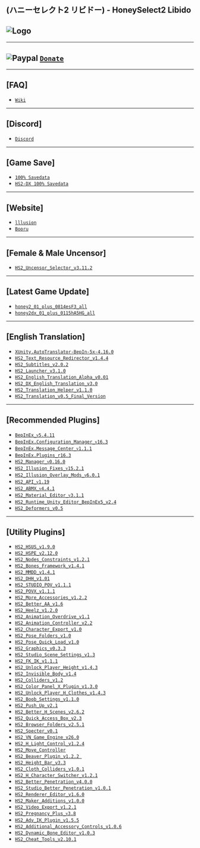 (ハニーセレクト2 リビドー) - HoneySelect2 Libido
--

![Logo](https://i.imgur.com/Lyu1pGr.png")
--

---
![Paypal](https://i.imgur.com/3V57ymK.png") [`Donate`](https://paypal.me/PastebinSupport?locale.x=en_US)
--

---
**[FAQ]** 
--
- [`Wiki`](https://wiki.anime-sharing.com/hgames/index.php?title=Honey_Select_2)

---
**[Discord]**
--
- [`Discord`](https://discord.gg/hevygx6)

---
**[Game Save]**
--
- [`100% Savedata`](http://www.mediafire.com/file/ouonh5aispp1nj2/HS2_-_100%2525_Save.rar/file)
- [`HS2-DX 100% Savedata`](https://cdn.discordapp.com/attachments/715932300382044170/790393726756192266/HS2-DX_100_Save.zip)

---
**[Website]**
--
- [`lllusion`](http://www.illusion.jp/preview/honey2/index.php?0306ghtr)
- [`Booru`](https://kenzato.uk/booru/)

---
**[Female & Male Uncensor]**
--
- [`HS2_Uncensor_Selector_v3.11.2`](https://www.patreon.com/posts/uncensorselector-50596398)

---
**[Latest Game Update]**
--
- [`honey2_01_plus_0814esF3_all`](https://ai-shoujo.com/download/update/HS2/official/honey2_01_plus_0814esF3_all.exe) 
- [`honey2dx_01_plus_0115hA5HG_all`](https://ai-shoujo.com/download/update/HS2DX/official/honey2dx_01_plus_0115hA5HG_all.exe) 

---
**[English Translation]**
--
- [`XUnity.AutoTranslator-BepIn-5x-4.16.0`](https://github.com/bbepis/XUnity.AutoTranslator/releases)
- [`HS2_Text_Resource_Redirector_v1.4.4`](https://github.com/IllusionMods/TranslationTools/releases/tag/r20)
- [`HS2_Subtitles_v2.0.2`](https://github.com/DeathWeasel1337/KK_Plugins/releases/tag/v182)
- [`HS2_Launcher_v3.1.0`](https://github.com/IllusionMods/IllusionLaunchers/releases)
- [`HS2_English_Translation_Alpha_v0.01`](http://www.mediafire.com/file/eb71lfw9pfgqtht/HS2_English_Translation_Alpha_v0.01.7z/file)
- [`HS2_DX_English_Translation_v3.0`](https://github.com/IllusionMods/HS2-Translation/releases/tag/v3)
- [`HS2_Translation_Helper_v1.1.0`](https://github.com/GeBo1/GeBoPlugins/releases/tag/r16)
- [`HS2_Translation_v0.5_Final_Version`](https://bit.ly/2GUPs4g)

--- 
**[Recommended Plugins]**
--
- [`BepInEx_ᴠ5.4.11`](https://github.com/BepInEx/BepInEx/releases)
- [`BepInEx.Configuration_Manager_ᴠ16.3`](https://github.com/BepInEx/BepInEx.ConfigurationManager/releases)
- [`BepInEx.Message_Center_ᴠ1.1.1`](https://github.com/BepInEx/MessageCenter/releases)
- [`BepInEx.Plugins_r16.3`](https://github.com/IllusionMods/BepisPlugins/releases)
- [`HS2_Manager_ᴠ0.16.0`](https://github.com/IllusionMods/KKManager/releases)
- [`HS2_Illusion_Fixes_ᴠ15.2.1`](https://github.com/IllusionMods/IllusionFixes/releases)
- [`HS2_Illusion_Overlay_Mods_ᴠ6.0.1`](https://github.com/ManlyMarco/Illusion-Overlay-Mods/releases/)
- [`HS2_API_ᴠ1.19`](https://github.com/IllusionMods/IllusionModdingAPI/releases)
- [`HS2_ABMX_ᴠ4.4.1`](https://github.com/ManlyMarco/ABMX/releases)
- [`HS2_Material_Editor_ᴠ3.1.1`](https://www.patreon.com/posts/materialeditor-1-51454810)
- [`HS2_Runtime_Unity_Editor_BepInEx5_v2.4`](https://github.com/ManlyMarco/RuntimeUnityEditor/releases/latest) 
- [`HS2_Deformers_v0.5`](https://github.com/DaintyIL/Illusion_Deformers)

---
**[Utility Plugins]**
--
- [`HS2_HSUS_v1.9.0`](https://www.patreon.com/posts/hs-kk-ai-hs2-1-9-38675642)
- [`HS2_HSPE_v2.12.0`](https://www.patreon.com/posts/38673900)
- [`HS2_Nodes_Constraints_v1.2.1`](https://joan6694.bitbucket.io/)
- [`HS2_Bones_Framework_v1.4.1`](https://www.patreon.com/posts/41718360)
- [`HS2_MMDD_v1.4.1`](https://mega.nz/folder/NQhG3IjA#rwyaVwE0O1t3pJe5Fefv2Q/folder/EcY0SACY)
- [`HS2_DHH_v1.01`](http://www.mediafire.com/file/c3r9ffcjgcawilq/HS2_DHH_v1.01.rar/file)
- [`HS2_STUDIO_POV_v1.1.1`](https://github.com/Mantas-2155X/StudioPOV/releases)
- [`HS2_POVX_v1.1.1`](https://github.com/FairBear/HS2_PovX/releases/tag/v1.1.1)
- [`HS2_More_Accessories_v1.2.2`](https://www.patreon.com/posts/38995704)
- [`HS2_Better_AA_v1.6`](https://www.patreon.com/posts/29809884) 
- [`HS2_Heelz_v1.2.0`](https://www.patreon.com/posts/hs2-heelz-37883459)
- [`HS2_Animation_Overdrive_v1.1`](https://www.patreon.com/posts/37738615)
- [`HS2_Animation_Controller_v2.2`](https://www.patreon.com/posts/31229780) 
- [`HS2_Character_Export_v1.0`](https://www.patreon.com/posts/32434052) 
- [`HS2_Pose_Folders_v1.0`](https://www.patreon.com/posts/31127973)
- [`HS2_Pose_Quick_Load_v1.0`](https://www.patreon.com/posts/35871646)
- [`HS2_Graphics_v0.3.3`](https://github.com/ore-/Graphics/releases)
- [`HS2_Studio_Scene_Settings_v1.3`](https://www.patreon.com/posts/studioscenesetti-43797497)
- [`HS2_FK_IK_v1.1.1`](https://www.patreon.com/posts/fkik-v1-1-1-42751758)
- [`HS2_Unlock_Player_Height_v1.4.3`](https://github.com/Mantas-2155X/UnlockPlayerHeight/releases)
- [`HS2_Invisible_Body_v1.4`](https://www.patreon.com/posts/438263230)
- [`HS2_Colliders_v1.2`](https://www.patreon.com/posts/35243498)
- [`HS2_Color_Panel_X_Plugin_v1.3.0`](https://mega.nz/file/AJkgSAga#yRyIxYkjBFIWgs2ZdK5nuIpBL8q7V8T51Pg0kRLP8nY)
- [`HS2_Unlock_Player_H_Clothes_v1.4.3`](https://github.com/Mantas-2155X/UnlockPlayerHClothes/releases)
- [`HS2_Boob_Settings_v1.1.0`](https://github.com/FairBear/HS2_BoobSettings/releases)
- [`HS2_Push_Up_v2.1`](https://mikkemods.blogspot.com/2020/07/pushup-plugin-v21-corset-effect.html)
- [`HS2_Better_H_Scenes_v2.6.2`](https://github.com/Mantas-2155X/BetterHScenes/releases)
- [`HS2_Quick_Access_Box_v2.3`](https://www.patreon.com/posts/38060886) 
- [`HS2_Browser_Folders_v2.5.1`](https://www.patreon.com/posts/40644638) 
- [`HS2_Specter_v0.1`](https://ux.getuploader.com/moistened_eye/download/132) 
- [`HS2_VN_Game_Engine_v26.0`](https://mega.nz/#F!oiB2wAQK!ojGIzlAN-1B-263uUDEalQ) 
- [`HS2_H_Light_Control_v1.2.4`](https://github.com/Mantas-2155X/HLightControl/releases)
- [`HS2_Move_Controller`](https://mikkemods.blogspot.com/2020/06/movecontroller-plugin-for-honey-select-2.html)
- [`HS2_Beaver_Plugin_v1.2.2 `](https://mikkemods.blogspot.com/2020/09/beaver-plugin-122.html)
- [`HS2_Height_Bar_v3.3`](https://www.patreon.com/posts/35859949) 
- [`HS2_Cloth_Colliders_v1.0.1`](https://github.com/ManlyMarco/Illusion_ClothColliders)
- [`HS2_H_Character_Switcher_v1.2.1`](https://github.com/Mantas-2155X/HCharaSwitcher) 
- [`HS2_Better_Penetration_v4.0.0`](https://github.com/Animal42069/BetterPenetration) 
- [`HS2_Studio_Better_Penetration_v1.0.1`](https://github.com/Animal42069/BetterPenetration/releases/tag/1.0.1) 
- [`HS2_Renderer_Editor_v1.6.0`](https://www.patreon.com/posts/39556121)
- [`HS2_Maker_Additions_v1.0.0`](https://github.com/Mantas-2155X/MakerAdditions)
- [`HS2_Video_Export_v1.2.1`](https://joan6694.bitbucket.io/)
- [`HS2_Pregnancy_Plus_ᴠ3.8`](https://github.com/thojmr/KK_PregnancyPlus/releases)
- [`HS2_Adv_IK_Plugin_v1.5.5`](https://github.com/OrangeSpork/AdvIKPlugin/releases/tag/1.5.5)
- [`HS2_Additional_Accessory_Controls_v1.0.6`](https://github.com/OrangeSpork/AdditionalAccessoryControls/releases)
- [`HS2_Dynamic_Bone_Editor_v1.0.3`](https://www.patreon.com/posts/48134621)
- [`HS2_Cheat_Tools_v2.10.1`](https://www.patreon.com/posts/37889909)
